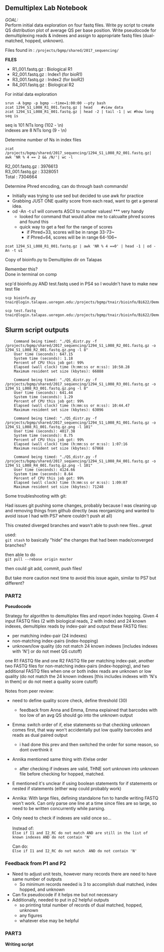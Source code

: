 ## Demultiplex Lab Notebook ##


*GOAL:*<br>
Perform initial data exploration on four fastq files. Write py script to create QS distribution plot of average QS per base position. Write pseudocode for demultiplexing reads & indexes and assign to appropriate fastq files (dual-matched, hopped, unknown). 

Files found in :
```/projects/bgmp/shared/2017_sequencing/```

**FILES**<br>
- R1_001.fastq.gz : Biological R1<br>
- R2_001.fastq.gz : Index1 (for bioR1)<br>
- R3_001.fastq.gz : Index2 (for bioR2)<br>
- R4_001.fastq.gz : Biological R2<br>

For initial data exploration

```
srun -A bgmp -p bgmp --time=1:00:00 --pty bash
zcat 1294_S1_L008_R1_001.fastq.gz | head    #view data
zcat 1294_S1_L008_R1_001.fastq.gz | head -2 | tail -1 | wc #how long seq is
```
seq is 101 NTs long (102 - \n)<br>
indexes are 8 NTs long (9 - \n)

Determine number of Ns in index files
```
zcat /projects/bgmp/shared/2017_sequencing/1294_S1_L008_R2_001.fastq.gz| awk 'NR % 4 == 2 && /N/'| wc -l
```
R2_001.fastq.gz : 3976613<br>
R3_001.fastq.gz : 3328051<br>
Total : 7304664


Determine Phred encoding, can do through bash commands!<br>
- Initially was trying to use sed but decided to use awk for practice<br>
- Grabbing JUST ONE quality score from each read, want to get a general idea.<br>
- od -An -t u1 will converts ASCII to number values! *** very handy
    - looked for command that would allow me to calcualte phred scores and found this
    - quick way to get a feel for the range of scores
        - if Phred+33, scores will be in range 33-73~
        - if Phred+64, scores will be in range 64-106~

```
zcat 1294_S1_L008_R1_001.fastq.gz | awk 'NR % 4 ==0' | head -1 | od -An -t u1
```
Copy of bioinfo.py to Demultiplex dir on Talapas

Remember this?<br>
Done in terminal on comp<br>

scp'd bioinfo.py AND test.fastq used in PS4 so I wouldn't have to make new test file
```
scp bioinfo.py tnair@login.talapas.uoregon.edu:/projects/bgmp/tnair/bioinfo/Bi622/Demultiplex

scp test.fastq tnair@login.talapas.uoregon.edu:/projects/bgmp/tnair/bioinfo/Bi622/Demultiplex
```

**Slurm script outputs**
-

```
    Command being timed: "./QS_distr.py -f /projects/bgmp/shared/2017_sequencing/1294_S1_L008_R2_001.fastq.gz -o 1294_S1_L008_R2_001.fastq.gz.png -l 8"
	User time (seconds): 647.15
	System time (seconds): 1.18
	Percent of CPU this job got: 99%
	Elapsed (wall clock) time (h:mm:ss or m:ss): 10:50.28
    Maximum resident set size (kbytes): 66888
```

```
    Command being timed: "./QS_distr.py -f /projects/bgmp/shared/2017_sequencing/1294_S1_L008_R3_001.fastq.gz -o 1294_S1_L008_R3_001.fastq.gz.png -l 8"
	User time (seconds): 641.44
	System time (seconds): 1.29
	Percent of CPU this job got: 99%
	Elapsed (wall clock) time (h:mm:ss or m:ss): 10:44.47
    Maximum resident set size (kbytes): 63096

```

```
    Command being timed: "./QS_distr.py -f /projects/bgmp/shared/2017_sequencing/1294_S1_L008_R1_001.fastq.gz -o 1294_S1_L008_R1_001.fastq.gz.png -l 101"
	User time (seconds): 4017.38
	System time (seconds): 8.75
	Percent of CPU this job got: 99%
	Elapsed (wall clock) time (h:mm:ss or m:ss): 1:07:16
    Maximum resident set size (kbytes): 67868
```

```
    Command being timed: "./QS_distr.py -f /projects/bgmp/shared/2017_sequencing/1294_S1_L008_R4_001.fastq.gz -o 1294_S1_L008_R4_001.fastq.gz.png -l 101"
	User time (seconds): 4124.66
	System time (seconds): 8.64
	Percent of CPU this job got: 99%
	Elapsed (wall clock) time (h:mm:ss or m:ss): 1:09:07
    Maximum resident set size (kbytes): 71248

```

Some troubleshooting with git:

Had issues git pushing some changes, probably because I was cleaning up and removing things from github directly (was reorganizing and wanted to avoid issue I had with PS7 where couldn't push at all)

This created diverged branches and wasn't able to push new files...great

used:<br>
```git stash```
to basically "hide" the changes that had been made/converged branches?

then able to do<br>
```git pull --rebase origin master```

then could git add, commit, push files!

But take more caution next time to avoid this issue again, similar to PS7 but different?




### PART2 ###
**Pseudocode**

Strategy for algorithm to demultiplex files and report index hopping.
Given 4 input FASTQ files (2 with biological reads, 2 with index) and 24 known indexes, demultiplex reads by index-pair and output these FASTQ files:


- per matching index-pair (24 indexes)
- non-matching index-pairs (index-hopping)
- unknown/low quality (do not match 24 known indexes [includes indexes with 'N'] or do not meet QS cutoff)

one R1 FASTQ file and one R2 FASTQ file per matching index-pair,
another two FASTQ files for non-matching index-pairs (index-hopping), and
two additional FASTQ files when one or both index reads are unknown or low quality (do not match the 24 known indexes [this includes indexes with 'N's in them] or do not meet a quality score cutoff)

Notes from peer review:
- need to define quality score check, define threshold (30)
    - feedback from Anna and Emma, Emma explained that barcodes with too low of an avg QS should go into the unknown output
- Emma: switch order of if, else statements so that checking unknown comes first, that way won't accidentally put low quality barcodes and reads as dual paired output
    - i had done this prev and then switched the order for some reason, so dont overthink it
- Annika mentioned same thing with if/else order
    - after checking if indexes are valid, THNE sort unknown into unknown file before checking for hopped, matched. 
- E mentioned it's unclear if using boolean statements for if statements or nested if statements (either way could probably work)
- Annika: With large files, defining standalone fxn to handle writing FASTQ won't work. Can only parse one line at a time since files are so large, so need to be written concurrently while parsing. 
- Only need to check if indexes are valid once so...<br><br>
   Instead of:<br> ```Else if I1 and I2_RC do not match AND are still in the list of known indexes AND do not contain 'N' ```<br>
    
   Can do: <br> ```Else if I1 and I2_RC do not match  AND do not contain 'N'```

### Feedback from P1 and P2 ###

- Need to adjust unit tests, however many records there are need to have same number of outputs
    - So minimum records needed is 3 to accomplish dual matched, index hopped, and unknown
- Can fix pseudocode if it helps me but not necessary
- Additionally, needed to put in p2 helpful outputs
    - so printing total number of records of dual matched, hopped, unknown
    - any figures
    - whatever else may be helpful

### PART3 ###
**Writing script**

